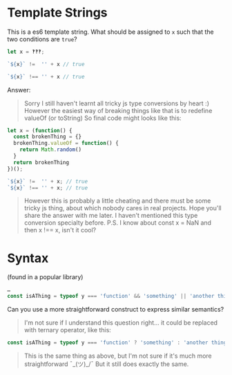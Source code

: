 # Template Strings #
This is a es6 template string. What should be assigned to `x` such that the two conditions are `true`?


```js
let x = ‽‽‽;

`${x}` !=  '' + x // true

`${x}` !== '' + x // true
```

Answer:
> Sorry I still haven't learnt all tricky js type conversions by heart :)
> However the easiest way of breaking things like that is to redefine valueOf (or toString)
> So final code might looks like this:
```js
let x = (function() {
  const brokenThing = {}
  brokenThing.valueOf = function() {
    return Math.random()
  }
  return brokenThing
})();

`${x}` !=  '' + x; // true
`${x}` !== '' + x; // true
```
> However this is probably a little cheating and there must be some tricky js thing, about which nobody cares in real projects.
> Hope you'll share the answer with me later. I haven't mentioned this type conversion specialty before.
> P.S. I know about const x = NaN and then x !== x, isn't it cool?

# Syntax #

(found in a popular library)

``` js
…
const isAThing = typeof y === 'function' && 'something' || 'another thing';
```

Can you use a more straightforward construct to express similar semantics?

> I'm not sure if I understand this question right... it could be replaced with ternary operator, like this:
```js
const isAThing = typeof y === 'function' ? 'something' : 'another thing';
```
> This is the same thing as above, but I'm not sure if it's much more straightforward ¯\_(ツ)_/¯
> But it still does exactly the same.
